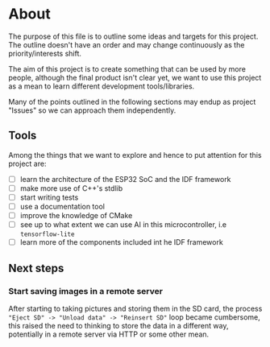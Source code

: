 # About

The purpose of this file is to outline some ideas and targets for this
project. The outline doesn't have an order and may change continuously as the
priority/interests shift.

The aim of this project is to create something that can be used by more people,
although the final product isn't clear yet, we want to use this project as a mean 
to learn different development tools/libraries.

Many of the points outlined in the following sections may endup as project
"Issues" so we can approach them independently.

## Tools

Among the things that we want to explore and hence to put attention for this
project are:

- [ ] learn the architecture of the ESP32 SoC and the IDF framework
- [ ] make more use of C++'s stdlib
- [ ] start writing tests
- [ ] use a documentation tool
- [ ] improve the knowledge of CMake
- [ ] see up to what extent we can use AI in this microcontroller, i.e
      `tensorflow-lite`
- [ ] learn more of the components included int he IDF framework

## Next steps

### Start saving images in a remote server

After starting to taking pictures and storing them in the SD card, the process
`"Eject SD" -> "Unload data" -> "Reinsert SD"` loop became cumbersome, this
raised the need to thinking to store the data in a different way, potentially in
a remote server via HTTP or some other mean.
